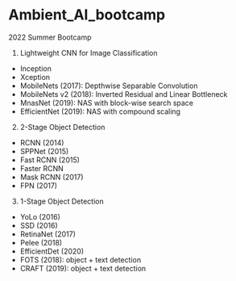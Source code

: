 # Ambient_AI_bootcamp
2022 Summer Bootcamp

1. Lightweight CNN for Image Classification
- Inception
- Xception
- MobileNets (2017): Depthwise Separable Convolution
- MobileNets v2 (2018): Inverted Residual and Linear Bottleneck
- MnasNet (2019): NAS with block-wise search space
- EfficientNet (2019): NAS with compound scaling

2. 2-Stage Object Detection
- RCNN (2014)
- SPPNet (2015)
- Fast RCNN (2015)
- Faster RCNN
- Mask RCNN (2017)
- FPN (2017)

3. 1-Stage Object Detection
- YoLo (2016)
- SSD (2016)
- RetinaNet (2017)
- Pelee (2018)
- EfficientDet (2020)
- FOTS (2018): object + text detection
- CRAFT (2019): object + text detection

